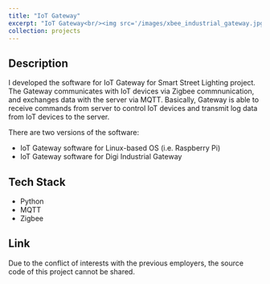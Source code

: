 ```yaml
---
title: "IoT Gateway"
excerpt: "IoT Gateway<br/><img src='/images/xbee_industrial_gateway.jpg'>"
collection: projects
---
```


## Description
I developed the software for IoT Gateway for Smart Street Lighting project. The Gateway communicates with IoT devices via Zigbee commnunication, and exchanges data with the server via MQTT. Basically, Gateway is able to receive commands from server to control IoT devices and transmit log data from IoT devices to the server.

There are two versions of the software:
* IoT Gateway software for Linux-based OS (i.e. Raspberry Pi)
* IoT Gateway software for Digi Industrial Gateway
## Tech Stack
* Python
* MQTT
* Zigbee

## Link
Due to the conflict of interests with the previous employers, the source code of this project cannot be shared.